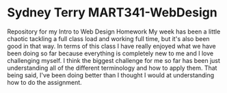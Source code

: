 # Sydney Terry MART341-WebDesign
Repository for my Intro to Web Design Homework
My week has been a little chaotic tackling a full class load and working full time, but it's also been good in that way.  In terms of this class I have really enjoyed what we have been doing so far because everything is completely new to me and I love challenging myself.  I think the biggest challenge for me so far has been just understanding all of the different terminology and how to apply them.  That being said, I've been doing better than I thought I would at understanding how to do the assignment.  
